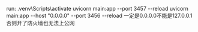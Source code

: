 run:
.venv\Scripts\activate
uvicorn main:app --port 3457 --reload
uvicorn main:app --host "0.0.0.0" --port 3456 --reload
一定是0.0.0.0不能是127.0.0.1否则开了防火墙也无法上公网